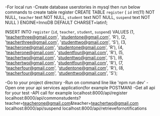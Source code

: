 -For local run
-Create database userstories in mysql then run below commands to create table register
CREATE TABLE `register` (
  `id` int(11) NOT NULL,
  `teacher` text NOT NULL,
  `student` text NOT NULL,
  `suspend` text NOT NULL
) ENGINE=InnoDB DEFAULT CHARSET=latin1;


INSERT INTO `register` (`id`, `teacher`, `student`, `suspend`) VALUES
(1, 'teacherthree@gmail.com', 'studentone@gmail.com', 'R'),
(2, 'teacherthree@gmail.com', 'studenttwo@gmail.com', 'S'),
(3, 'teacherone@gmail.com', 'studentone@gmail.com', 'R'),
(4, 'teacherone@gmail.com', 'studentfour@gmail.com', 'R'),
(5, 'teachertwo@gmail.com', 'studenttwo@gmail.com', 'S'),
(6, 'teachertwo@gmail.com', 'studentfour@gmail.com', 'R'),
(7, 'teacherfour@gmail.com', 'studentone@gmail.com', 'R'),
(8, 'teacherfour@gmail.com', 'studenttwo@gmail.com', 'S');

-Go to your project directory
-Run on command line like 'npm run dev'
-Open one your api services application(for example POSTMAN)
-Get all api for your test
-API call for example
localhost:8000/api/register
localhost:8000/api/commonstudents?teacher=teacherone@gmail.com&teacher=teachertwo@gmail.com
localhost:8000/api/suspend
localhost:8000/api/retrievefornotifications
